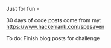 Just for fun - 

30 days of code posts come from my:
https://www.hackerrank.com/spesaven

To do:
Finish blog posts for challenge
